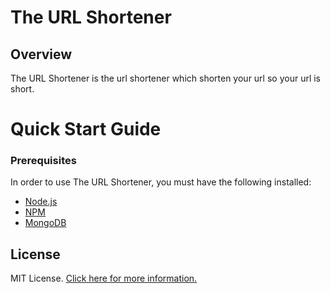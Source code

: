 # The URL Shortener
 
## Overview

The URL Shortener is the url shortener which shorten your url so your url is short.

# Quick Start Guide

### Prerequisites

In order to use The URL Shortener, you must have the following installed:

- [Node.js](https://nodejs.org/)
- [NPM](https://nodejs.org/)
- [MongoDB](http://www.mongodb.org/)

## License

MIT License. [Click here for more information.](LICENSE.md)
